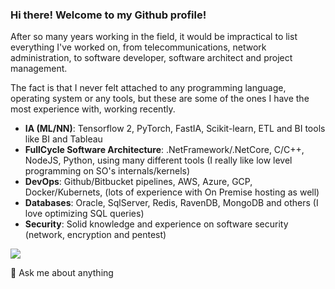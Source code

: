 ### Hi there! Welcome to my Github profile!

After so many years working in the field, it would be impractical to list everything I've worked on, from telecommunications, network administration, to software developer, software architect and project management. 

The fact is that I never felt attached to any programming language, operating system or any tools, but these are some of the ones I have the most experience with, working recently.

- **IA (ML/NN)**: Tensorflow 2, PyTorch, FastIA, Scikit-learn, ETL and BI tools like BI and Tableau
- **FullCycle Software Architecture**: .NetFramework/.NetCore, C/C++, NodeJS, Python, using many different tools (I really like low level programming on SO's internals/kernels)
- **DevOps**: Github/Bitbucket pipelines, AWS, Azure, GCP, Docker/Kubernets, (lots of experience with On Premise hosting as well)
- **Databases**: Oracle, SqlServer, Redis, RavenDB, MongoDB and others (I love optimizing SQL queries)
- **Security**: Solid knowledge and experience on software security (network, encryption and pentest)

![](https://github-readme-stats.vercel.app/api?username=EDGARRC)

💬 Ask me about anything
